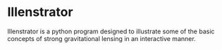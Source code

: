 # Illenstrator
Illenstrator is a python program designed to illustrate some of the basic concepts of strong gravitational lensing in an interactive manner.  
